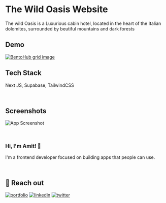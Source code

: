 # The Wild Oasis Website

The wild Oasis is a Luxurious cabin hotel, located in the heart of the Italian dolomites, surrounded by beutiful mountains and dark forests
<br>

## Demo

[![BentoHub grid image](https://cloud.appwrite.io/v1/storage/buckets/667d390e003b1971a8be/files/669ba3d3000d629bb97b/preview?project=667d35ca0017fb21fc6c)](https://bentohub.netlify.app/)
<br>

## Tech Stack

Next JS, Supabase, TailwindCSS

<br>

## Screenshots

![App Screenshot](https://pbs.twimg.com/media/GTBeLrdWsAA61O_?format=jpg&name=medium)

<br>

### Hi, I'm Amit! 👋

I'm a frontend developer focused on building apps that people can use.

<br>

## 🔗 Reach out

[![portfolio](https://img.shields.io/badge/my_portfolio-000?style=for-the-badge&logo=ko-fi&logoColor=white)](https://amittambulkar.com/)
[![linkedin](https://img.shields.io/badge/linkedin-0A66C2?style=for-the-badge&logo=linkedin&logoColor=white)](https://www.linkedin.com/in/amittambulkar/)
[![twitter](https://img.shields.io/badge/twitter-1DA1F2?style=for-the-badge&logo=twitter&logoColor=white)](https://x.com/attambulkar)
